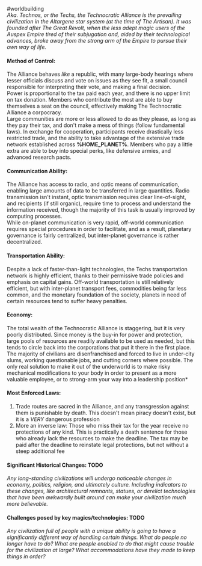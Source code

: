 #worldbuilding  
*Aka. Technos, or the Techs, the Technocratic Alliance is the prevailing civilization in the Altargene star system (at the time of The Artisan). It was founded after The Great Revolt, when the less adept magic users of the Auspex Empire tired of their subjugation and, aided by their technological advances, broke away from the strong arm of the Empire to pursue their own way of life.*

#### Method of Control:
The Alliance behaves *like* a republic, with many large-body hearings where lesser officials discuss and vote on issues as they see fit, a small council responsible for interpreting their vote, and making a final decision.  
Power is proportional to the tax paid each year, and there is no upper limit on tax donation. Members who contribute the most are able to buy themselves a seat on the council, effectively making The Technocratic Alliance a corpocracy.  
Large communities are more or less allowed to do as they please, as long as they pay their tax, and don't make a mess of things (follow fundamental laws). In exchange for cooperation, participants receive drastically less restricted trade, and the ability to take advantage of the extensive trade network established across **%HOME_PLANET%**. Members who pay a little extra are able to buy into special perks, like defensive armies, and advanced research pacts.
#### Communication Ability:
The Alliance has access to radio, and optic means of communication, enabling large amounts of data to be transferred in large quantities. Radio transmission isn't instant, optic transmission requires clear line-of-sight, and recipients (if still organic), require time to process and understand the information received, though the majority of this task is usually improved by computing processes.  
While on-planet communication is very rapid, off-world communication requires special procedures in order to facilitate, and as a result, planetary governance is fairly centralized, but inter-planet governance is rather decentralized.
#### Transportation Ability:
Despite a lack of faster-than-light technologies, the Techs transportation network is highly efficient, thanks to their permissive trade policies and emphasis on capital gains. Off-world transportation is still relatively efficient, but with inter-planet transport fees, commodities being far less common, and the monetary foundation of the society, planets in need of certain resources tend to suffer heavy penalties.
#### Economy:
The total wealth of the Technocratic Alliance is staggering, but it is very poorly distributed. Since money is the buy-in for power and protection, large pools of resources are readily available to be used as needed, but this tends to circle back into the corporations that put it there in the first place. The majority of civilians are disenfranchised and forced to live in under-city slums, working questionable jobs, and cutting corners where possible. The only real solution to make it out of the underworld is to make risky mechanical modifications to your body in order to present as a more valuable employee, or to strong-arm your way into a leadership position*
#### Most Enforced Laws:
1. Trade routes are sacred in the Alliance, and any transgression against them is punishable by death. This doesn't mean piracy doesn't exist, but it is a *VERY* dangerous profession
2. More an inverse law: Those who miss their tax for the year receive no protections of any kind. This is practically a death sentence for those who already lack the resources to make the deadline. The tax may be paid after the deadline to reinstate legal protections, but not without a steep additional fee
#### Significant Historical Changes: TODO
*Any long-standing civilizations will undergo noticeable changes in economy, politics, religion, and ultimately culture. Including indicators to these changes, like architectural remnants, statues, or derelict technologies that have been awkwardly built around can make your civilization much more believable.*
#### Challenges posed by key magics/technologies: TODO
*Any civilization full of people with a unique ability is going to have a significantly different way of handling certain things. What do people no longer have to do? What are people enabled to do that might cause trouble for the civilization at large? What accommodations have they made to keep things in order?*